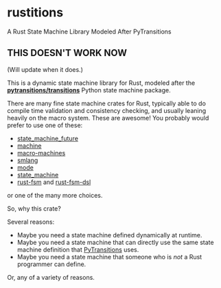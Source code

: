 # rustitions
A Rust State Machine Library Modeled After PyTransitions

## THIS DOESN'T WORK NOW
\(Will update when it does.\)

This is a dynamic state machine library for Rust, modeled after
the **[pytransitions/transitions](https://github.com/pytransitions/transitions)**
Python state machine package.

There are many fine state machine crates for Rust, typically able
to do compile time validation and consistency checking, and usually
leaning heavily on the macro system. These are awesome! You probably
would prefer to use one of these:
* [state_machine_future](https://crates.io/crates/state_machine_future)
* [machine](https://crates.io/crates/machine)
* [macro-machines](https://crates.io/crates/macro-machines)
* [smlang](https://crates.io/crates/smlang)
* [mode](https://crates.io/crates/mode)
* [state_machine](https://crates.io/crates/state_machine)
* [rust-fsm](https://crates.io/crates/rust-fsm)
  and [rust-fsm-dsl](https://crates.io/crates/rust-fsm-dsl)

or one of the many more choices.

So, why this crate?

Several reasons:
* Maybe you need a state machine defined dynamically at runtime.
* Maybe you need a state machine that can directly use the same
 state machine definition that 
 [PyTransitions](https://github.com/pytransitions/transitions)
  uses.
* Maybe you need a state machine that someone who is _not_ a Rust
 programmer can define.

Or, any of a variety of reasons.
